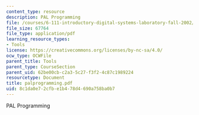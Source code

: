 ```yaml
---
content_type: resource
description: PAL Programming
file: /courses/6-111-introductory-digital-systems-laboratory-fall-2002/8c1da0e72cfbe1b478d4690a758ba0b7_palprogramming.pdf
file_size: 67764
file_type: application/pdf
learning_resource_types:
- Tools
license: https://creativecommons.org/licenses/by-nc-sa/4.0/
ocw_type: OCWFile
parent_title: Tools
parent_type: CourseSection
parent_uid: 62be00cb-c2a3-5c27-f3f2-4c87c1989224
resourcetype: Document
title: palprogramming.pdf
uid: 8c1da0e7-2cfb-e1b4-78d4-690a758ba0b7
---
```

PAL Programming